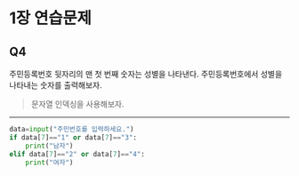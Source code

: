 # 1장 연습문제
## Q4
주민등록번호 뒷자리의 맨 첫 번째 숫자는 성별을 나타낸다. 주민등록번호에서 성별을 나타내는 숫자를 출력해보자.
>문자열 인덱싱을 사용해보자.
---
```python
data=input("주민번호를 입력하세요.")
if data[7]=="1" or data[7]=="3":
    print("남자")
elif data[7]=="2" or data[7]=="4":
    print("여자")
```